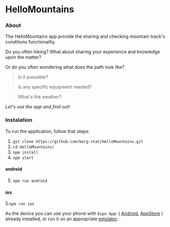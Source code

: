# HelloMountains

### About

The HelloMountains app provide the sharing and checking mountain track's conditions functionality.

Do you often hiking? What about sharing your experience and knowledge upon the matter?

Or do you often wondering what does the path look like? 
 
 > Is it passable?
 
 > Is any specific equipment needed?
 
 > What's the weather?
 
*Let's use the app and find out!*

### Instalation

To run the application, follow that steps:
1. `git clone https://github.com/berg-stat/HelloMountains.git`
2. `cd HelloMountains/`
3. `npm install`
4. `npm start`

#### android
5. `npm run android`

#### ios
5.`npm run ios`

As the device you can use your phone with `Expo App`: ( [Android](https://play.google.com/store/apps/details?id=host.exp.exponent), [AppStore](https://itunes.com/apps/exponent) ) already installed, or run it on an appropriate [emulator](https://docs.expo.io/versions/v32.0.0/introduction/installation/#ios-simulator).

